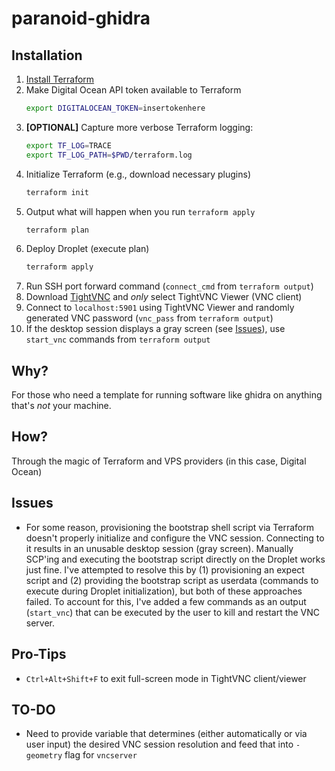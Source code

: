 # paranoid-ghidra

## Installation
1. [Install Terraform](https://learn.hashicorp.com/terraform/getting-started/install.html)
2. Make Digital Ocean API token available to Terraform
    ```bash
    export DIGITALOCEAN_TOKEN=insertokenhere
    ```
3. **[OPTIONAL]** Capture more verbose Terraform logging:
    ```bash
    export TF_LOG=TRACE
    export TF_LOG_PATH=$PWD/terraform.log
    ```
4. Initialize Terraform (e.g., download necessary plugins)
    ```bash
    terraform init
    ```
5. Output what will happen when you run `terraform apply`
    ```bash
    terraform plan
    ```
6. Deploy Droplet (execute plan)
    ```bash
    terraform apply
    ```
7. Run SSH port forward command (`connect_cmd` from `terraform output`)
8. Download [TightVNC](https://www.tightvnc.com/download.php) and *only* select TightVNC Viewer (VNC client)
9. Connect to `localhost:5901` using TightVNC Viewer and randomly generated VNC password (`vnc_pass` from `terraform output`)
10. If the desktop session displays a gray screen (see [Issues](#issues)), use `start_vnc` commands from `terraform output` 

## Why?
For those who need a template for running software like ghidra on anything that's *not* your machine.

## How?
Through the magic of Terraform and VPS providers (in this case, Digital Ocean)

## Issues
* For some reason, provisioning the bootstrap shell script via Terraform doesn't properly initialize and configure the VNC session. Connecting to it results in an unusable desktop session (gray screen). Manually SCP'ing and executing the bootstrap script directly on the Droplet works just fine. I've attempted to resolve this by (1) provisioning an expect script and (2) providing the bootstrap script as userdata (commands to execute during Droplet initialization), but both of these approaches failed. To account for this, I've added a few commands as an output (`start_vnc`) that can be executed by the user to kill and restart the VNC server. 

## Pro-Tips
* `Ctrl+Alt+Shift+F` to exit full-screen mode in TightVNC client/viewer

## TO-DO
* Need to provide variable that determines (either automatically or via user input) the desired VNC session resolution and feed that into `-geometry` flag for `vncserver`